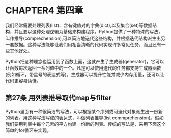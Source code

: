 # CHAPTER4 第四章

我们经常需要处理列表(list)、含有键值对的字典(dict),以及集合(set)等数据结构，并且要以这种处理逻辑为基础来构建程序。Python提供了一种特殊的写法，叫作推导(comprechension),可以简洁地迭代这些结构，并根据迭代结构派生出另一套数据。这种写法能够让我们用相当清晰的代码实现许多常见任务，而且还有一些其他好处。

Python把这种理念也运用到了函数上面，这就产生了生成器(generator)，它可以让函数每次返回一系列值中的一个。凡是可以使用迭代的任务都支持生成器函数(例如循环，带星号的表达式等)。生成器可以提升性能并减少内存用量，还可以让代码更容易读懂。

## 第27条 用列表推导取代map与filter

Python里面有一种很简洁的写法，可以根据某个序列或可迭代对象派生出一份新的列表。用这种写法写成的表达式，叫做列表推导(list commprehension)。假如我们要用列表中每个元素的平方构建一份新的列表。传统的写法是，采用下面这个简单的for循环来实现。

```pyhon

```
